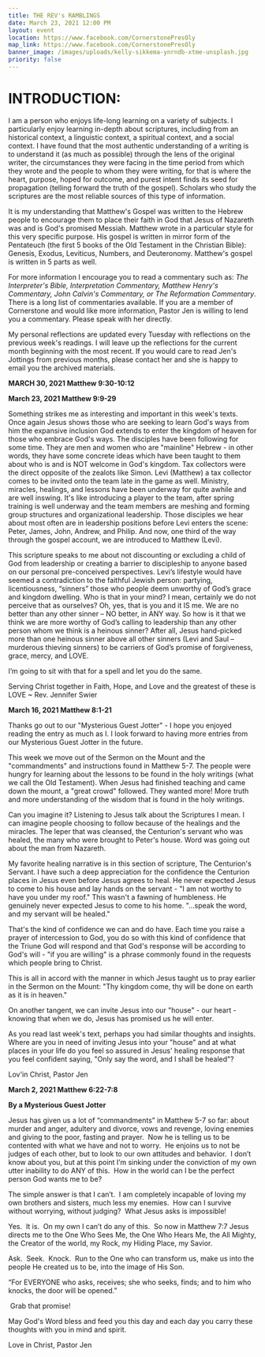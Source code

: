 ```yaml
---
title: THE REV's RAMBLINGS
date: March 23, 2021 12:00 PM
layout: event
location: https://www.facebook.com/CornerstonePresOly
map_link: https://www.facebook.com/CornerstonePresOly
banner_image: /images/uploads/kelly-sikkema-ynrndb-xtme-unsplash.jpg
priority: false
---
```

# **INTRODUCTION:**

I am a person who enjoys life-long learning on a variety of subjects.  I particularly enjoy learning in-depth about scriptures, including from an historical context, a linguistic context, a spiritual context, and a social context. I have found that the most authentic understanding of a writing is to understand it (as much as possible) through the lens of the original writer, the circumstances they were facing in the time period from which they wrote and the people to whom they were writing, for that is where the heart, purpose, hoped for outcome, and purest intent finds its seed for propagation (telling forward the truth of the gospel). Scholars who study the scriptures are the most reliable sources of this type of information.

It is my understanding that Matthew's Gospel was written to the Hebrew people to encourage them to place their faith in God that Jesus of Nazareth was and is God's promised Messiah.  Matthew wrote in a particular style for this very specific purpose. His gospel is written in mirror form of the Pentateuch (the first 5 books of the Old Testament in the Christian Bible): Genesis, Exodus, Leviticus, Numbers, and Deuteronomy. Matthew's gospel is written in 5 parts as well.  

For more information I encourage you to read a commentary such as: *The Interpreter's Bible, Interpretation Commentary, Matthew Henry's Commentary, John Calvin's Commentary, or The Reformation Commentary*. There is a long list of commentaries available. If you are a member of Cornerstone and would like more information, Pastor Jen is willing to lend you a commentary. Please speak with her directly.

My personal reflections are updated every Tuesday with reflections on the previous week's readings. I will leave up the reflections for the current month beginning with the most recent. If you would care to read Jen's Jottings from previous months, please contact her and she is happy to email you the archived materials.

**MARCH 30, 2021     Matthew 9:30-10:12**



**March 23, 2021     Matthew 9:9-29**

Something strikes me as interesting and important in this week's texts. Once again Jesus shows those who are seeking to learn God's ways from him the expansive inclusion God extends to enter the kingdom of heaven for those who embrace God's ways. The disciples have been following for some time. They are men and women who are "mainline" Hebrew - in other words, they have some concrete ideas which have been taught to them about who is and is NOT welcome in God's kingdom. Tax collectors were the direct opposite of the zealots like Simon. Levi (Matthew) a tax collector comes to be invited onto the team late in the game as well. Ministry, miracles, healings, and lessons have been underway for quite awhile and are well inswing. It's like introducing a player to the team, after spring training is well underway and the team members are meshing and forming group structures and organizational leadership. Those disciples we hear about most often are in leadership positions before Levi enters the scene: Peter, James, John, Andrew, and Philip. And now, one third of the way through the gospel account, we are introduced to Matthew (Levi).

This scripture speaks to me about not discounting or excluding a child of God from leadership or creating a barrier to discipleship to anyone based on our personal pre-conceived perspectives. Levi’s lifestyle would have seemed a contradiction to the faithful Jewish person: partying, licentiousness, “sinners” those who people deem unworthy of God’s grace and kingdom dwelling. Who is that in your mind? I mean, certainly we do not perceive that as ourselves? Oh, yes, that is you and it IS me. We are no better than any other sinner – NO better, in ANY way. So how is it that we think we are more worthy of God’s calling to leadership than any other person whom we think is a heinous sinner? After all, Jesus hand-picked more than one heinous sinner above all other sinners (Levi and Saul – murderous thieving sinners) to be carriers of God’s promise of forgiveness, grace, mercy, and LOVE.

I’m going to sit with that for a spell and let you do the same.

Serving Christ together in Faith, Hope, and Love and the greatest of these is LOVE ~ Rev. Jennifer Swier

**March 16, 2021     Matthew 8:1-21**

Thanks go out to our "Mysterious Guest Jotter" - I hope you enjoyed reading the entry as much as I.  I look forward to having more entries from our Mysterious Guest Jotter in the future.

This week we move out of the Sermon on the Mount and the "commandments" and instructions found in Matthew 5-7. The people were hungry for learning about the lessons to be found in the holy writings (what we call the Old Testament). When Jesus had finished teaching and came down the mount, a "great crowd" followed. They wanted more! More truth and more understanding of the wisdom that is found in the holy writings. 

Can you imagine it? Listening to Jesus talk about the Scriptures I mean. I can imagine people choosing to follow because of the healings and the miracles. The leper that was cleansed, the Centurion's servant who was healed, the many who were  brought to Peter's house.  Word was going out about the man from Nazareth.

My favorite healing narrative is in this section of scripture, The Centurion's Servant. I have such a deep appreciation for the confidence the Centurion places in Jesus even before Jesus agrees to heal. He never expected Jesus to come to his house and lay hands on the servant - "I am not worthy to have you under my roof." This wasn't a fawning of humbleness. He genuinely never expected Jesus to come to his home. "...speak the word, and my servant will be healed."

That's the kind of confidence we can and do have. Each time you raise a prayer of intercession to God, you do so with this kind of confidence that the Triune God will respond and that God's response will be according to God's will - "if you are willing" is a phrase commonly found in the requests which people bring to Christ. 

This is all in accord with the manner in which Jesus taught us to pray earlier in the Sermon on the Mount: "Thy kingdom come, thy will be done on earth as it is in heaven."  

On another tangent, we can invite Jesus into our "house" - our heart - knowing that when we do, Jesus has promised us he will enter.

As you read last week's text, perhaps you had similar thoughts and insights. Where are you in need of inviting Jesus into your "house" and at what places in your life do you feel so assured in Jesus' healing response that you feel confident saying, "Only say the word, and I shall be healed"?

Lov'in  Christ, Pastor Jen

**March 2, 2021     Matthew 6:22-7:8**

**By a Mysterious Guest Jotter**

Jesus has given us a lot of “commandments” in Matthew 5-7 so far: about murder and anger, adultery and divorce, vows and revenge, loving enemies and giving to the poor, fasting and prayer.  Now he is telling us to be contented with what we have and not to worry.  He enjoins us to not be judges of each other, but to look to our own attitudes and behavior.  I don’t know about you, but at this point I’m sinking under the conviction of my own utter inability to do ANY of this.  How in the world can I be the perfect person God wants me to be?

The simple answer is that I can’t.  I am completely incapable of loving my own brothers and sisters, much less my enemies.  How can I survive without worrying, without judging?  What Jesus asks is impossible!

Yes.  It is.  On my own I can’t do any of this.  So now in Matthew 7:7 Jesus directs me to the One Who Sees Me, the One Who Hears Me, the All Mighty, the Creator of the world, my Rock, my Hiding Place, my Savior.

Ask.  Seek.  Knock.  Run to the One who can transform us, make us into the people He created us to be, into the image of His Son. 

“For EVERYONE who asks, receives; she who seeks, finds; and to him who knocks, the door will be opened.” 

 Grab that promise!

May God's Word bless and feed you this day and each day you carry these thoughts with you in mind and spirit.

Love in Christ, Pastor Jen